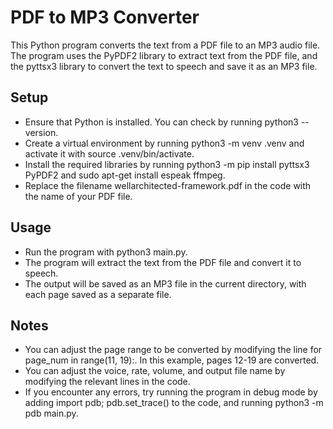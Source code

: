 # PDF to MP3 Converter
This Python program converts the text from a PDF file to an MP3 audio file. The program uses the PyPDF2 library to extract text from the PDF file, and the pyttsx3 library to convert the text to speech and save it as an MP3 file.

## Setup
* Ensure that Python is installed. You can check by running python3 --version.
* Create a virtual environment by running python3 -m venv .venv and activate it with source .venv/bin/activate.
* Install the required libraries by running python3 -m pip install pyttsx3 PyPDF2 and sudo apt-get install espeak ffmpeg.
* Replace the filename wellarchitected-framework.pdf in the code with the name of your PDF file.

## Usage
* Run the program with python3 main.py.
* The program will extract the text from the PDF file and convert it to speech.
* The output will be saved as an MP3 file in the current directory, with each page saved as a separate file.

## Notes
* You can adjust the page range to be converted by modifying the line for page_num in range(11, 19):. In this example, pages 12-19 are converted.
* You can adjust the voice, rate, volume, and output file name by modifying the relevant lines in the code.
* If you encounter any errors, try running the program in debug mode by adding import pdb; pdb.set_trace() to the code, and running python3 -m pdb main.py.